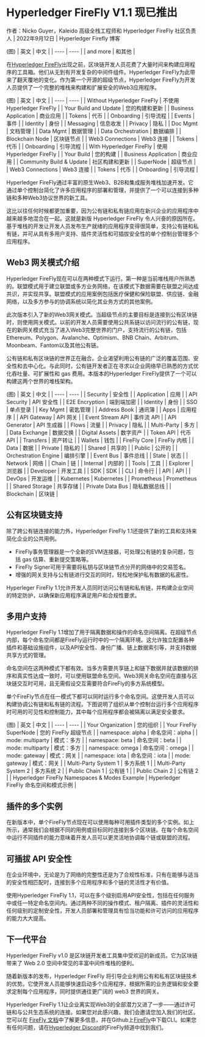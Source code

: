 # Hyperledger FireFly V1.1 现已推出
作者：Nicko Guyer，Kaleido 高级全栈工程师和 Hyperledger FireFly 社区负责人 | 2022年9月12日 | Hyperledger Firefly 博客

(图)
|  英文   | 中文  |
|  ----  | ----  |
| and more  | 和其他 |

在[Hyperledger FireFly](https://www.hyperledger.org/use/firefly)出现之前，区块链开发人员花费了大量时间来构建应用程序的工具箱。他们从无到有开发复杂的中间件组件。Hyperledger FireFly为此带来了翻天覆地的变化。作为第一个开源的超级节点，Hyperledger FireFly为开发人员提供了一个完整的堆栈来构建和扩展安全的Web3应用程序。

(图)
|  英文   | 中文  |
|  ----  | ----  |
| Without Hyperledger FireFly | 不使用 Hyperledger FireFly |
| Your Build and Update | 您的构建和更新 |
| Business Application | 商业应用 |
| Tokens | 代币 |
| Onboarding | 引导流程 |
| Events | 事件 |
| Identity | 身份 |
| Messaging | 信息收发 |
| Privacy | 隐私 |
| Doc Mgmt | 文档管理 |
| Data Mgmt | 数据管理 |
| Data Orchestration | 数据编排 |
| Blockchain Node | 区块链节点 |
| Web3 Connections | Web3 连接 |
| Tokens | 代币 |
| Onboarding | 引导流程 |
| With Hyperledger FireFly  | 使用 Hyperledger FireFly |
| Your Build | 您的构建 |
| Business Application | 商业应用 |
| Community Build & Update | 社区构建和更新 |
| SuperNode | 超级节点 |
| Web3 Connections | Web3 连接 |
| Tokens | 代币 |
| Onboarding | 引导流程 |

Hyperledger FireFly通过丰富的原生Web3、B2B和集成服务堆栈加速开发。它通过单个控制台简化了许多应用程序的部署和管理，并提供了一个可以连接到多种链和多种Web3协议世界的新工具。

这比以往任何时候都更加重要，因为公有链和私有链应用在新兴企业的应用程序中越来越多地混合在一起。这就是新版 Hyperledger FireFly 令人兴奋的原因所在。基于堆栈的开发让开发人员发布生产就绪的应用程序变得很简单，支持公有链和私有链，并可从具有多用户支持、插件灵活性和可插拔安全性的单个控制台管理多个应用程序。

## Web3 网关模式介绍
Hyperledger FireFly现在可以在两种模式下运行。第一种是当前堆栈用户所熟悉的。联盟模式用于建立联盟或多方业务网络，在该模式下数据需要在联盟之间达成共识，并实现共享。联盟模式的应用案例包括医疗保健和保险联盟、供应链、金融网络，以及多方参与的协调系统以简化其业务方式的其他案例。

此次版本引入了新的Web3网关模式。当超级节点的主要目标是连接到公有区块链时，则使用网关模式。以前的开发人员需要使用公共系链以访问流行的公有链，现在的新网关模式充当了进入Web3完整世界的门户，支持流行的公有链，包括Ethereum、Polygon、Avalanche、Optimism、BNB Chain、Arbitrum、Moonbeam、Fantom以及其他公有链。

公有链和私有区块链的世界正在融合。企业渴望利用公有链的广泛的覆盖范围、安全性和去中心化。与此同时，公有链开发者正在寻求以企业网络早已熟悉的方式优化吞吐量、可扩展性和 gas 费用。本版本的Hyperledger FireFly提供了一个可以构建这两个世界的堆栈架构。

(图)
|  英文   | 中文  |
|  ----  | ----  |
| Security | 安全性 |
| Application | 应用 |
| API Security  | API 安全性 |
| E2E Encryption | 端到端加密 |
| Identity | 身份 |
| SSO | 单点登录 |
| Key Mgmt | 密匙管理 |
| Address Book | 通讯簿 |
| Apps | 应用程序 |
| API Gateway | API 网关 |
| Event Stream API | 事件流 API |
| API Generator | API 生成器 |
| Flows | 流量 |
| Privacy | 隐私 |
| Multi-Party | 多方 |
| Data Exchange | 数据交换 |
| Digital Assets | 数字资产 |
| Token API | 代币 API |
| Transfers | 资产转让 |
| Wallets | 钱包 |
| FireFly Core | FireFly 内核 |
| Data | 数据 |
| Private | 隐私的 |
| Shared | 共享的 |
| Public | 公开的 |
| Orchestration Engine | 编排引擎 |
| Event Bus | 事件总线 |
| State | 状态 |
| Network | 网络 |
| Chain | 链 |
| Internal | 内部的 |
| Tools | 工具 |
| Explorer | 浏览器 |
| Developer | 开发工具 |
| SDK | SDK |
| CLI | 命令行 |
| API | API |
| DevOps | 开发运维 |
| Kubernetes | Kubernetes |
| Prometheus | Prometheus |
| Shared Storage | 共享存储 |
| Private Data Bus | 隐私数据总线 |
| Blockchain | 区块链 |

## 公有区块链支持
除了跨公有链连接的能力外，Hyperledger FireFly 1.1还提供了新的工具和支持来简化企业的公共用例。

- FireFly事务管理器是一个全新的EVM连接器，可处理公有链的复杂问题，包括 gas 估算、重新提交策略等。 
- FireFly Signer可用于需要将私钥与区块链节点分开的网络中的交易签名。
- 增强的网关支持与公有链进行交互的同时，轻松地保护私有数据的私密性。

Hyperleger FireFly 1.1允许开发人员同时访问公有链和私有链，并构建企业空间的特定防护，以确保新应用程序满足用户和合规性要求。

## 多用户支持
Hyperledger FireFly 1.1增加了用于隔离数据和操作的命名空间隔离。在超级节点内部，每个命名空间都是FireFly运行时中的一个隔离环境。这允许独立配置各种插件和基础设施组件，以及API安全性、身份广播、链上数据索引等，并支持数据共享方式的管理。

命名空间在这两种模式下都有效。当多方需要共享链上和链下数据并就该数据的排序和真实性达成一致时，可以使用联盟命名空间。Web3网关命名空间在直接与区块链交互时可用，且无需假设交互需要符合FireFly的多方系统模型。

单个FireFly节点在任一模式下都可以同时运行多个命名空间。这使开发人员可以构建协调公有链和私有链的流程。下图说明了组织从单个控制台运行多个应用程序时可用的可见性和控制能力，其中每个应用程序都会被隔离以满足安全要求。

(图)
|  英文   | 中文  |
|  ----  | ----  |
| Your Organization | 您的组织 |
| Your FireFly SuperNode | 您的 FireFly 超级节点 |
| namespace: alpha | 命名空间：alpha |
| mode: multiparty | 模式：多方 |
| namespace: beta | 命名空间：beta |
| mode: multiparty | 模式：多方 |
| namespace: omega | 命名空间：omega |
| mode: gateway | 模式：网关 |
| namespace: iota | 命名空间：iota |
| mode: gateway | 模式：网关 |
| Multi-Party System 1 | 多方系统 1 |
| Multi-Party System 2 | 多方系统 2 |
| Public Chain 1 | 公有链 1 |
| Public Chain 2 | 公有链 2 |
| Hyperledger FireFly Namespaces & Modes Example | Hyperledger FireFly 命名空间和模式示例 |

## 插件的多个实例
在新版本中，单个FireFly节点现在可以使用每种可用插件类型的多个实例。如上所示，通常我们会根据不同的用例或目标同时连接到多个区块链。在每个命名空间中运行不同插件的能力意味着开发人员可以更灵活地协调每个链或联盟的流程。

## 可插拔 API 安全性
在企业环境中，无论是为了网络的完整性还是为了合规性标准，只有在能够与适当的安全性相匹配时，连接到多个应用程序和多个链的灵活性才有价值。

使用Hyperledger FireFly 1.1，可以在多个级别启用API安全性，包括在任何服务中或任一特定命名空间内。通过两种不同的操作模式、租户隔离、插件的灵活性和任何级别的定制安全性，开发人员部署和管理具有恰当功能和许可访问的应用程序的能力大大提高。

## 下一代平台
Hyperledger FireFly v1.0 是区块链开发者工具集中受欢迎的新成员。它为区块链带来了 Web 2.0 空间中常见的丰富中间件堆栈的便利。

随着新版本的发布，Hyperledger FireFly 将引导企业利用公有和私有区块链技术的优势。它使开发人员能够快速启动多个应用程序，根据所需的业务逻辑和安全要求定制每个应用程序，同时提供通往更广阔的 web3 世界的网关。

Hyperledger FireFly 1.1让企业离实现Web3的全部潜力又进了一步——通过许可链和与公共生态系统的连接。如果您对此感兴趣，我们会邀请您加入我们的社区。您可以在 [FireFly 文档](https://hyperledger.github.io/firefly/)中了解更多信息，并在Github上[FireFly](https://github.com/hyperledger/firefly)中下载CLI。如果您有任何问题，请在[Hyperledger Discord](https://discord.com/channels/905194001349627914/928377875827154984)的FireFly频道中找到我们。
